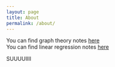 ```yaml
---
layout: page
title: About
permalink: /about/
---
```


You can find graph theory notes [here](https://czsding40925.github.io/Graph-Basics) <br>
You can find linear regression notes [here](https://czsding40925.github.io/Linear-Regression) <br>

SUUUUIIII

[jekyll-organization]: https://github.com/jekyll
